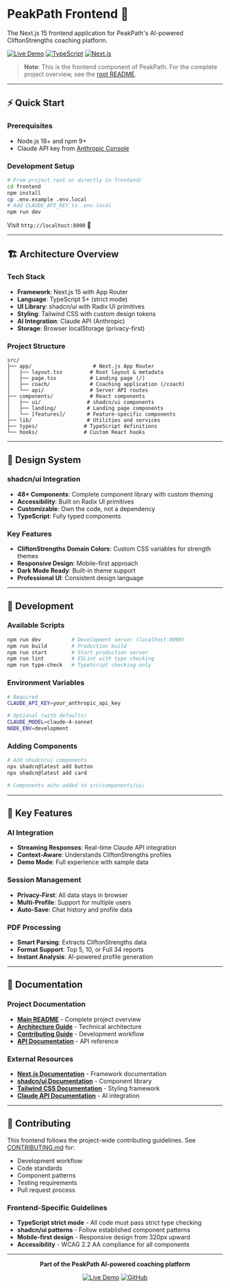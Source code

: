 # PeakPath Frontend 🎨

The Next.js 15 frontend application for PeakPath's AI-powered CliftonStrengths coaching platform.

[![Live Demo](https://img.shields.io/badge/🌐_Live_Demo-4285f4?style=for-the-badge)](https://peak-path.vercel.app) [![TypeScript](https://img.shields.io/badge/TypeScript-5.0+-blue?logo=typescript)](https://www.typescriptlang.org/) [![Next.js](https://img.shields.io/badge/Next.js-15-black?logo=next.js)](https://nextjs.org/)

> **Note**: This is the frontend component of PeakPath. For the complete project overview, see the [root README](../README.md).

---

## ⚡ Quick Start

### Prerequisites
- Node.js 18+ and npm 9+
- Claude API key from [Anthropic Console](https://console.anthropic.com/)

### Development Setup
```bash
# From project root or directly in frontend/
cd frontend
npm install
cp .env.example .env.local
# Add CLAUDE_API_KEY to .env.local
npm run dev
```

Visit `http://localhost:8000` 🚀

---

## 🏗️ Architecture Overview

### Tech Stack
- **Framework**: Next.js 15 with App Router
- **Language**: TypeScript 5+ (strict mode)
- **UI Library**: shadcn/ui with Radix UI primitives
- **Styling**: Tailwind CSS with custom design tokens
- **AI Integration**: Claude API (Anthropic)
- **Storage**: Browser localStorage (privacy-first)

### Project Structure
```
src/
├── app/                    # Next.js App Router
│   ├── layout.tsx         # Root layout & metadata
│   ├── page.tsx           # Landing page (/)
│   ├── coach/             # Coaching application (/coach)
│   └── api/               # Server API routes
├── components/            # React components
│   ├── ui/               # shadcn/ui components
│   ├── landing/          # Landing page components
│   └── [features]/       # Feature-specific components
├── lib/                  # Utilities and services
├── types/               # TypeScript definitions
└── hooks/               # Custom React hooks
```

---

## 🎨 Design System

### shadcn/ui Integration
- **48+ Components**: Complete component library with custom theming
- **Accessibility**: Built on Radix UI primitives
- **Customizable**: Own the code, not a dependency
- **TypeScript**: Fully typed components

### Key Features
- **CliftonStrengths Domain Colors**: Custom CSS variables for strength themes
- **Responsive Design**: Mobile-first approach
- **Dark Mode Ready**: Built-in theme support
- **Professional UI**: Consistent design language

---

## 🚀 Development

### Available Scripts
```bash
npm run dev          # Development server (localhost:8000)
npm run build        # Production build
npm run start        # Start production server
npm run lint         # ESLint with type checking
npm run type-check   # TypeScript checking only
```

### Environment Variables
```bash
# Required
CLAUDE_API_KEY=your_anthropic_api_key

# Optional (with defaults)
CLAUDE_MODEL=claude-4-sonnet
NODE_ENV=development
```

### Adding Components
```bash
# Add shadcn/ui components
npx shadcn@latest add button
npx shadcn@latest add card

# Components auto-added to src/components/ui/
```

---

## 🔧 Key Features

### AI Integration
- **Streaming Responses**: Real-time Claude API integration
- **Context-Aware**: Understands CliftonStrengths profiles
- **Demo Mode**: Full experience with sample data

### Session Management
- **Privacy-First**: All data stays in browser
- **Multi-Profile**: Support for multiple users
- **Auto-Save**: Chat history and profile data

### PDF Processing
- **Smart Parsing**: Extracts CliftonStrengths data
- **Format Support**: Top 5, 10, or Full 34 reports
- **Instant Analysis**: AI-powered profile generation

---

## 📖 Documentation

### Project Documentation
- **[Main README](../README.md)** - Complete project overview
- **[Architecture Guide](../docs/development/ARCHITECTURE.md)** - Technical architecture
- **[Contributing Guide](../docs/CONTRIBUTING.md)** - Development workflow
- **[API Documentation](../docs/development/API.md)** - API reference

### External Resources
- **[Next.js Documentation](https://nextjs.org/docs)** - Framework documentation
- **[shadcn/ui Documentation](https://ui.shadcn.com)** - Component library
- **[Tailwind CSS Documentation](https://tailwindcss.com/docs)** - Styling framework
- **[Claude API Documentation](https://docs.anthropic.com/claude/reference)** - AI integration

---

## 🤝 Contributing

This frontend follows the project-wide contributing guidelines. See [CONTRIBUTING.md](../docs/CONTRIBUTING.md) for:
- Development workflow
- Code standards
- Component patterns
- Testing requirements
- Pull request process

### Frontend-Specific Guidelines
- **TypeScript strict mode** - All code must pass strict type checking
- **shadcn/ui patterns** - Follow established component patterns
- **Mobile-first design** - Responsive design from 320px upward
- **Accessibility** - WCAG 2.2 AA compliance for all components

---

<div align="center">

**Part of the PeakPath AI-powered coaching platform**

[![Live Demo](https://img.shields.io/badge/🌐_Try_PeakPath_Now-4285f4?style=for-the-badge)](https://peak-path.vercel.app) [![GitHub](https://img.shields.io/badge/GitHub-Repository-black?style=for-the-badge&logo=github)](https://github.com/aporb/PeakPath)

</div>